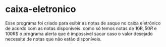 # caixa-eletronico
 Esse programa foi criado para exibir as notas de saque no caixa eletrônico de acordo com as notas disponíveis. como só temos notas de 10R$, 50R$ e 100R$ o programa alerta que é impossível  sacar caso o valor desejado necessite de notas que não estão disponíveis.
